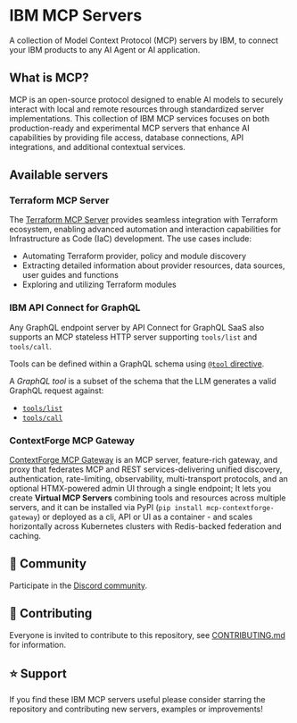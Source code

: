 # IBM MCP Servers

A collection of Model Context Protocol (MCP) servers by IBM, to connect your IBM products to any AI Agent or AI application.

## What is MCP?

MCP is an open-source protocol designed to enable AI models to securely interact with local and remote resources through standardized server implementations. This collection of IBM MCP services focuses on both production-ready and experimental MCP servers that enhance AI capabilities by providing file access, database connections, API integrations, and additional contextual services.

## Available servers

### Terraform MCP Server

The [Terraform MCP Server](https://github.com/hashicorp/terraform-mcp-server) provides seamless integration with Terraform ecosystem, enabling advanced automation and interaction capabilities for Infrastructure as Code (IaC) development. The use cases include:

- Automating Terraform provider, policy and module discovery
- Extracting detailed information about provider resources, data sources, user guides and functions
- Exploring and utilizing Terraform modules

### IBM API Connect for GraphQL

Any GraphQL endpoint server by API Connect for GraphQL SaaS also supports an MCP stateless HTTP server supporting `tools/list` and `tools/call`.

Tools can be defined within a GraphQL schema using [`@tool` directive](https://www.ibm.com/docs/en/api-connect-graphql/saas?topic=directives-directive-tool).

A *GraphQL tool* is a subset of the schema that the LLM generates a valid GraphQL request against:

 - [`tools/list`](https://www.ibm.com/docs/en/api-connect-graphql/saas?topic=directives-directive-tool#accessing-tool-descriptions__title__1)
 - [`tools/call`](https://www.ibm.com/docs/en/api-connect-graphql/saas?topic=directives-directive-tool#making-tool-calls__title__1)

### ContextForge MCP Gateway

[ContextForge MCP Gateway](https://github.com/IBM/mcp-context-forge) is an MCP server, feature-rich gateway, and proxy that federates MCP and REST services-delivering unified discovery, authentication, rate-limiting, observability, multi-transport protocols, and an optional HTMX-powered admin UI through a single endpoint; It lets you create **Virtual MCP Servers** combining tools and resources across multiple servers, and it can be installed via PyPI (`pip install mcp-contextforge-gateway`) or deployed as a cli, API or UI as a container - and scales horizontally across Kubernetes clusters with Redis-backed federation and caching.

## 💬 Community

Participate in the [Discord community](https://discord.com/invite/NzCQQWm7Xs).

## 🤝 Contributing

Everyone is invited to contribute to this repository, see [CONTRIBUTING.md](./CONTRIBUTING.md) for information.

## ⭐ Support

If you find these IBM MCP servers useful please consider starring the repository and contributing new servers, examples or improvements!
